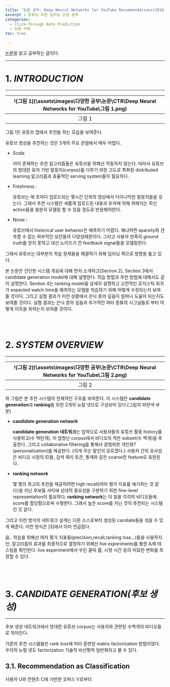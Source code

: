 ```yaml
---
title: "논문 공부: Deep Neural Networks for YouTube Recommendations(2016)"
excerpt : 유튜브 추천 딥러닝 논문 공부
categories:
  - Click-Through Rate Prediction
  - 논문 리뷰
toc: true

---
```


[논문](https://static.googleusercontent.com/media/research.google.com/ko//pubs/archive/45530.pdf)을 읽고 공부하는 글이다.

---

# 1. _INTRODUCTION_
---

|![그림 1](\assets\images\다양한 공부\논문\CTR\Deep Neural Networks for YouTube\그림 1.png)|
|:-:|
|그림 1|

그림 1은 유튜브 앱에서 추천을 하는 모습을 보여준다. 

유튜브 영상을 추천하는 것은 3개의 주요 관점에서 매우 어렵다. 
* Scale 

  이미 존재하는 추천 알고리즘들은 유튜브을 위해선 작동하지 않는다. 따라서 유튜브의 방대한 유저 기반 말뭉치(corpus)를 다루기 위한 고도로 특화된 distributed learning 알고리즘과 효율적인 serving system들이 필요하다.


* Freshness :

  유튜브는 매 초마다 업로드되는 몇시간 단위의 영상에서 다이나믹한 말뭉치들을 갖는다. 그래서 추천 시스템은 새롭게 업로드된 내용과 유저에 의해 취해지는 최신 action들을 
  충분히 모델링 할 수 있을 정도로 반응해야한다. 

* Noise : 

  유튜브에서 historical user behavior은 예측하기 어렵다. 왜냐하면 sparsity와 관측할 수 없는 외부적인 요인들의 다양성때문이다. 그리고 사용자 만족의 ground truth를 얻지 못하고 대신 
  노이즈가 낀 feedback signal들을 모델링한다.

그래서 유튜브는 대부분의 학습 문제들을 해결하기 위해 딥러닝 쪽으로 방향을 틀고 있다. 

본 논문은 간단한 시스템 개요에 대해 먼저 소개하고(Section 2), Section 3에서 candidate generation model에 대해 설명한다. 학습 방법과 추천 방법에 대해서도 같이 설명한다. 
Section 4는 ranking model을 상세히 설명하고 고전적인 로지스틱 회귀가 expected watch time을 예측하는 모델을 학습하기 위해 어떻게 수정되는지 보여줄 것이다. 그리고 실험 결과가 이런 상황에서
은닉 층의 깊음이 얼마나 도움이 되는지도 보여줄 것이다.
실혐 결과는 은닉 층의 깊음과 추가적인 여러 종류의 시그널들로 부터 어떻게 이득을 취하는지 보여줄 것이다.

<br/><br/>

# 2. _SYSTEM OVERVIEW_
---

|![그림 2](\assets\images\다양한 공부\논문\CTR\Deep Neural Networks for YouTube\그림 2.png)|
|:-:|
|그림 2|

위 그림은 본 추천 시스템의 전체적인 구조를 보여준다. 이 시스템은 **candidate generation**과 **ranking**을 위한 2개의 뉴럴 넷으로 구성되어 있다.(그림의 파란색 부분)

* **candidate generation network**

  **candidate generation 네트워크**는 입력으로 사용자들의 유튜브 활동 history를 사용하고(수 백만개), 이 엄청난 corpus에서 비디오의 작은 subset(수 백개)을 추출한다.
  그리고 collaborative filtering을 통해서 광범위한 개인화?(personalization)를 제공한다. {이게 무슨 말인지 모르겠다.} 사용자 간의 유사성은 비디오 시청의 ID들, 검색 쿼리 토큰, 통계와 같은 coarse한 feature로 표현된다. 

* **ranking network**

  몇 몇의 최고의 추천을 제공하려면 high recall{아마 평가 지표를 얘기하는 것 같다}을 지닌 후보들 사이에 상대적 중요성을 구분하기 위한 fine-level representation이 필요하다. 
  **ranking network**는 이 일을 각각의 비디오들에 score를 할당함으로써 수행한다. 그래서 높은 score를 지닌 것이 추천되는 시스템인 것 같다.

그리고 이런 방식의 네트워크 설계는 다른 소스로부터 생성된 candiate들을 섞을 수 있게 해준다. 이런 방식은 [3]에서 이미 언급됬다.

음.. 학습을 위해선 여러 평가 지표들(precision,recall,ranking loss...)들을 사용하지만, 
알고리즘의 효과를 최종적으로 결정하기 위해선 live experiments를 통한 A/B 테스팅을 확인한다. live experiment에서 우린 클릭 률, 시청 시간 등의 미묘한 변화를 측정할 수 있다.


<br/><br/>

# 3. _CANDIDATE GENERATION(후보 생성)_
---

후보 생성 네트워크에서 방대한 유튜브 corpus는 사용자와 관련된 수백개의 비디오들로 작아진다.  

기존의 추천 시스템들은 rank loss에 따라 훈련된 matrix factorization 방법이었다. 우리의 뉴럴 넷도 factorization 기술의 비선형적 일반화라고 볼 수 있다.

## 3.1. Recommendation as Classification

사용자 U와 컨텐츠 C에 기반한 코퍼스 V로부터 